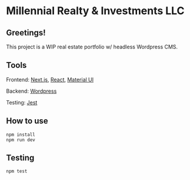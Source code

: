 # Millennial Realty &amp; Investments LLC

## Greetings!

This project is a WIP real estate portfolio w/ headless Wordpress CMS.

## Tools

Frontend: [Next.js](https://nextjs.org), [React](https://reactjs.org), [Material UI](https://mui.com)

Backend: [Wordpress](https://wordpress.org)

Testing: [Jest](https://jestjs.io)

## How to use

```
npm install
npm run dev
```

## Testing

```
npm test
```
